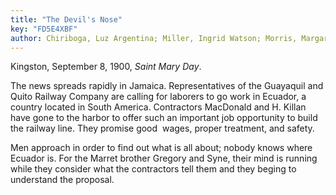 ```yaml
---
title: "The Devil's Nose"
key: "FD5E4XBF"
author: Chiriboga, Luz Argentina; Miller, Ingrid Watson; Morris, Margaret Lindsay
---
```

<div data-schema-version="8"><p>Kingston, September 8, 1900, <em>Saint Mary Day</em>.</p> <p>The news spreads rapidly in Jamaica. Representatives of the Guayaquil and Quito Railway Company are calling for laborers to go work in Ecuador, a country located in South America. Contractors MacDonald and H. Killan have gone to the harbor to offer such an important job opportunity to build the railway line. They promise good &nbsp;wages, proper treatment, and safety.</p> <p>Men approach in order to find out what is all about; nobody knows where Ecuador is. For the Marret brother Gregory and Syne, their mind is running while they consider what the contractors tell them and they beging to understand the proposal.</p> </div>